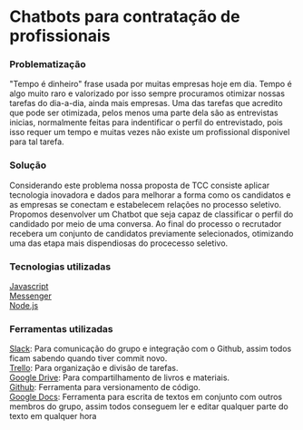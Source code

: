 # Chatbots para contratação de profissionais


### Problematização

"Tempo é dinheiro" frase usada por muitas empresas hoje em dia. Tempo é algo muito raro e valorizado por isso sempre procuramos otimizar nossas tarefas do dia-a-dia, ainda mais empresas. Uma das tarefas que acredito que pode ser otimizada, pelos menos uma parte dela são as entrevistas inicias, normalmente feitas para indentificar o perfil do entrevistado, pois isso requer um tempo e muitas vezes não existe um profissional disponivel para tal tarefa.

### Solução

Considerando este problema nossa proposta de TCC consiste aplicar tecnologia inovadora e dados para melhorar a forma como os candidatos e as empresas se conectam e estabelecem relações no processo seletivo. Propomos desenvolver um Chatbot que seja capaz de classificar o perfil do candidado por meio de uma conversa. Ao final do processo o recrutador recebera um conjunto de candidatos previamente selecionados, otimizando uma das etapa mais dispendiosas do procecesso seletivo.

### Tecnologias utilizadas

[Javascript](-------)<br />
[Messenger](--------)<br />
[Node.js](----------)<br />


### Ferramentas utilizadas

[Slack](https://slack.com/): Para comunicação do grupo e integração com o Github, assim todos ficam sabendo quando tiver commit novo.<br  />
[Trello](https://trello.com/): Para organização e divisão de tarefas.<br  />
[Google Drive](https://www.google.com/drive/): Para compartilhamento de livros e materiais.<br />
[Github](https://www.github.com/): Ferramenta para versionamento de código.<br />
[Google Docs](https://www.google.com/docs/): Ferramenta para escrita de textos em conjunto com outros membros do grupo, assim todos conseguem ler e editar qualquer parte do texto em qualquer hora<br />


